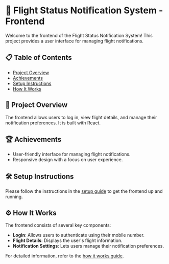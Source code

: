# 🛫 Flight Status Notification System - Frontend

Welcome to the frontend of the Flight Status Notification System! This project provides a user interface for managing flight notifications.

## 📋 Table of Contents

- [Project Overview](#project-overview)
- [Achievements](#achievements)
- [Setup Instructions](#setup-instructions)
- [How It Works](#how-it-works)

## 📄 Project Overview

The frontend allows users to log in, view flight details, and manage their notification preferences. It is built with React.

## 🏆 Achievements

- User-friendly interface for managing flight notifications.
- Responsive design with a focus on user experience.

## 🛠️ Setup Instructions

Please follow the instructions in the [setup guide](SETUP.md) to get the frontend up and running.

## ⚙️ How It Works

The frontend consists of several key components:
- **Login**: Allows users to authenticate using their mobile number.
- **Flight Details**: Displays the user's flight information.
- **Notification Settings**: Lets users manage their notification preferences.

For detailed information, refer to the [how it works guide](HOW_IT_WORKS.md).
